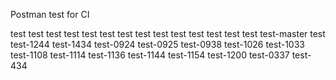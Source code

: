 Postman test for CI

test test test test test test
test test test test
test test test test
test-master
test
test-1244
test-1434
test-0924
test-0925
test-0938
test-1026
test-1033
test-1108
test-1114
test-1136
test-1144
test-1154
test-1200
test-0337
test-434